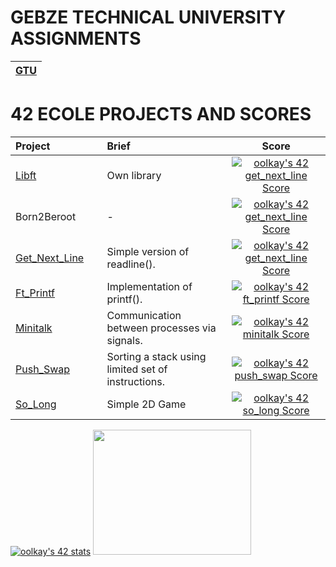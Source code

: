 


# GEBZE TECHNICAL UNIVERSITY ASSIGNMENTS
|[GTU](https://github.com/oolkay/GTU-CSE/tree/main)|
|:--:|


# 42 ECOLE PROJECTS AND SCORES
|Project|Brief|Score| 
| :-	|	:-	| :--: |
| [Libft](https://github.com/oolkay/42_libft) <img width=150>| Own library |[![oolkay's 42 get_next_line Score](https://badge42.vercel.app/api/v2/clkpfee0d003008mn4cni6liq/project/2857702)](https://github.com/oolkay/42_libft)|
| Born2Beroot|-|[![oolkay's 42 get_next_line Score](https://badge42.vercel.app/api/v2/clkpfee0d003008mn4cni6liq/project/2857702)]()|
| [Get_Next_Line](https://github.com/oolkay/42_get_next_line)|Simple version of readline().|[![oolkay's 42 get_next_line Score](https://badge42.vercel.app/api/v2/clkpfee0d003008mn4cni6liq/project/2857702)](https://github.com/oolkay/42_get_next_line)|
| [Ft_Printf](https://github.com/oolkay/42_ft_printf)|Implementation of printf().|[![oolkay's 42 ft_printf Score](https://badge42.vercel.app/api/v2/clkpfee0d003008mn4cni6liq/project/2908135)](https://github.com/oolkay/42_ft_printf)|
| [Minitalk](https://github.com/oolkay/42_minitalk)|Communication between processes via signals.|[![oolkay's 42 minitalk Score](https://badge42.vercel.app/api/v2/clkpfee0d003008mn4cni6liq/project/3033050)](https://github.com/oolkay/42_minitalk)|
| [Push_Swap](https://github.com/oolkay/push_swap)|Sorting a stack using limited set of instructions.|[![oolkay's 42 push_swap Score](https://badge42.vercel.app/api/v2/clkpfee0d003008mn4cni6liq/project/3032881)](https://github.com/oolkay/push_swap)|
| [So_Long](https://github.com/oolkay/so_long)|Simple 2D Game|[![oolkay's 42 so_long Score](https://badge42.vercel.app/api/v2/clkpfee0d003008mn4cni6liq/project/3037254)](https://github.com/oolkay/so_long)|

[![oolkay's 42 stats](https://badge42.vercel.app/api/v2/clkpfee0d003008mn4cni6liq/stats?cursusId=21&coalitionId=362)](https://github.com/oolkay/oolkay)
 <a href="https://www.linkedin.com/in/%C3%B6mer-faruk-olkay-aa74401b4/"  target="blank" > <img src="https://media4.giphy.com/media/J3HVaJnAuwYkl5DMEX/giphy.gif?cid=ecf05e47g5zelv2lr68p92c12hetwd1wer5ykwljglqc35f8&ep=v1_gifs_search&rid=giphy.gif&ct=g" width="253" height="200"></img>
</div>
